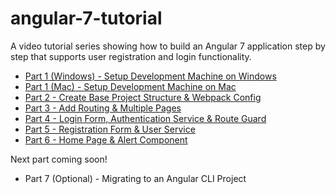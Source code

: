 # angular-7-tutorial

A video tutorial series showing how to build an Angular 7 application step by step that supports user registration and login functionality.

* [Part 1 (Windows) - Setup Development Machine on Windows](https://www.youtube.com/watch?v=FNYsvgmblM0)
* [Part 1 (Mac) - Setup Development Machine on Mac](https://www.youtube.com/watch?v=NLsey2LlJqo)
* [Part 2 - Create Base Project Structure & Webpack Config](https://jasonwatmore.com/post/2019/04/24/angular-7-tutorial-part-2-create-base-project-structure-webpack-config)
* [Part 3 - Add Routing & Multiple Pages](https://jasonwatmore.com/post/2019/04/29/angular-7-tutorial-part-3-add-routing-multiple-pages)
* [Part 4 - Login Form, Authentication Service & Route Guard](https://jasonwatmore.com/post/2019/05/17/angular-7-tutorial-part-4-login-form-authentication-service-route-guard)
* [Part 5 - Registration Form & User Service](https://jasonwatmore.com/post/2019/05/22/angular-7-tutorial-part-5-registration-form-user-service)
* [Part 6 - Home Page & Alert Component](https://jasonwatmore.com/post/2019/05/31/angular-7-tutorial-part-6-home-page-alert-component)

Next part coming soon!

* Part 7 (Optional) - Migrating to an Angular CLI Project

